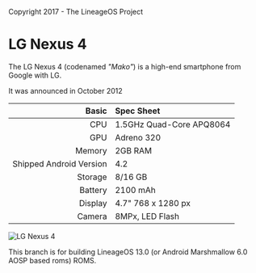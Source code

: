 Copyright 2017 - The LineageOS Project

LG Nexus 4
==============

The LG Nexus 4 (codenamed _"Mako"_) is a high-end smartphone from Google with LG.

It was announced in October 2012

Basic   | Spec Sheet
-------:|:-------------------------
CPU     | 1.5GHz Quad-Core APQ8064
GPU     | Adreno 320
Memory  | 2GB RAM
Shipped Android Version | 4.2
Storage | 8/16 GB
Battery | 2100 mAh
Display | 4.7" 768 x 1280 px
Camera  | 8MPx, LED Flash

![LG Nexus 4](http://cdn2.gsmarena.com/vv/pics/lg/lg-nexus-4-new1.jpg "Nexus 4 in black")

This branch is for building LineageOS 13.0 (or Android Marshmallow 6.0 AOSP based roms) ROMS.
